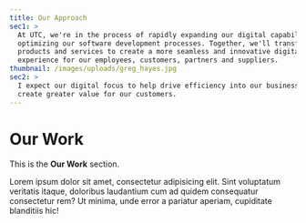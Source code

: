```yaml
---
title: Our Approach
sec1: >
  At UTC, we're in the process of rapidly expanding our digital capabilities and
  optimizing our software development processes. Together, we'll transform our
  products and services to create a more seamless and innovative digital
  experience for our employees, customers, partners and suppliers.
thumbnail: /images/uploads/greg_hayes.jpg
sec2: >
  I expect our digital focus to help drive efficiency into our businesses and
  create greater value for our customers.
---
```

# Our Work

This is the **Our Work** section.

Lorem ipsum dolor sit amet, consectetur adipisicing elit. Sint voluptatum veritatis itaque, doloribus laudantium cum ad quidem consequatur consectetur rem? Ut minima, unde error a pariatur aperiam, cupiditate blanditiis hic!


